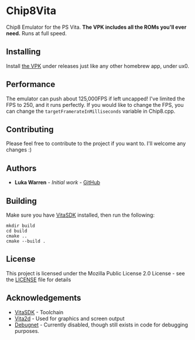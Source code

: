 # Chip8Vita
Chip8 Emulator for the PS Vita. **The VPK includes all the ROMs you'll ever need.** Runs at full speed.

## Installing
Install [the VPK](https://github.com/TheUltimateKerbonaut/Chip8Vita/releases/download/0.3.0/chip8_vita.vpk) under releases just like any other homebrew app, under ux0.

## Performance
The emulator can push about 125,000FPS if left uncapped! I've limited the FPS to 250, and it runs perfectly. If you would like to change the FPS, you can change the `targetFramerateInMilliseconds` variable in Chip8.cpp.

## Contributing
Please feel free to contribute to the project if you want to. I'll welcome any changes :)

## Authors
* **Luka Warren** - *Initial work* - [GitHub](https://github.com/TheUltimateKerbonaut/)

## Building
Make sure you have [VitaSDK](https://github.com/vitasdk) installed, then run the following:
```
mkdir build
cd build
cmake ..
cmake --build .
```

## License
This project is licensed under the Mozilla Public License 2.0  License - see the [LICENSE](LICENSE) file for details

## Acknowledgements
* [VitaSDK](https://vitasdk.org/) - Toolchain
* [Vita2d](https://github.com/xerpi/libvita2d) - Used for graphics and screen output
* [Debugnet](https://github.com/psxdev/debugnet) - Currently disabled, though still exists in code for debugging purposes.
